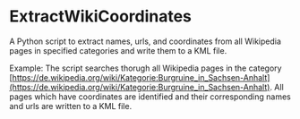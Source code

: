 # ExtractWikiCoordinates

A Python script to extract names, urls, and coordinates from all Wikipedia pages in specified categories and write them to a KML file.

Example: The script searches thorugh all Wikipedia pages in the category [https://de.wikipedia.org/wiki/Kategorie:Burgruine_in_Sachsen-Anhalt](https://de.wikipedia.org/wiki/Kategorie:Burgruine_in_Sachsen-Anhalt). All pages which have coordinates are identified and their corresponding names and urls are written to a KML file.
